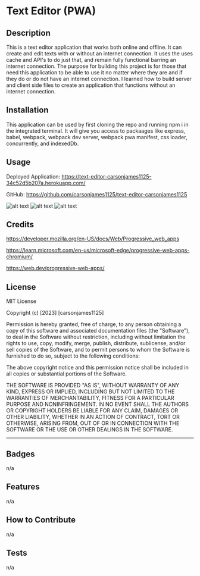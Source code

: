 # Text Editor (PWA) 

## Description

This is a text editor application that works both online and offline. It can create and edit texts with or without an internet connection. It uses the uses cache and API's to do just that, and remain fully functional barring an internet connection. The purpose for building this project is for those that need this application to be able to use it no matter where they are and if they do or do not have an internet connection. I learned how to build server and client side files to create an application that functions without an internet connection. 


## Installation

This application can be used by first cloning the repo and running npm i in the integrated terminal. It will give you access to packaages like express, babel, webpack, webpack dev server, webpack pwa manifest, css loader, concurrently, and indexedDb. 

## Usage

Deployed Application: https://text-editor-carsonjames1125-34c52d5b207a.herokuapp.com/

GitHub: https://github.com/carsonjames1125/text-editor-carsonjames1125


![alt text](./screenshots/Screenshot%202023-08-30%20at%206.54.58 PM.png)
![alt text](./screenshots/Screenshot%202023-08-30%20at%206.55.13 PM.png)
![alt text](./screenshots/Screenshot%202023-08-30%20at%207.03.07 PM.png)


## Credits

https://developer.mozilla.org/en-US/docs/Web/Progressive_web_apps

https://learn.microsoft.com/en-us/microsoft-edge/progressive-web-apps-chromium/

https://web.dev/progressive-web-apps/

## License

MIT License

Copyright (c) [2023] [carsonjames1125]

Permission is hereby granted, free of charge, to any person obtaining a copy
of this software and associated documentation files (the "Software"), to deal
in the Software without restriction, including without limitation the rights
to use, copy, modify, merge, publish, distribute, sublicense, and/or sell
copies of the Software, and to permit persons to whom the Software is
furnished to do so, subject to the following conditions:

The above copyright notice and this permission notice shall be included in all
copies or substantial portions of the Software.

THE SOFTWARE IS PROVIDED "AS IS", WITHOUT WARRANTY OF ANY KIND, EXPRESS OR
IMPLIED, INCLUDING BUT NOT LIMITED TO THE WARRANTIES OF MERCHANTABILITY,
FITNESS FOR A PARTICULAR PURPOSE AND NONINFRINGEMENT. IN NO EVENT SHALL THE
AUTHORS OR COPYRIGHT HOLDERS BE LIABLE FOR ANY CLAIM, DAMAGES OR OTHER
LIABILITY, WHETHER IN AN ACTION OF CONTRACT, TORT OR OTHERWISE, ARISING FROM,
OUT OF OR IN CONNECTION WITH THE SOFTWARE OR THE USE OR OTHER DEALINGS IN THE
SOFTWARE.

---

## Badges

n/a

## Features

n/a

## How to Contribute

n/a

## Tests

n/a